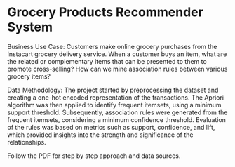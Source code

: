 # Grocery Products Recommender System

Business Use Case:
Customers make online grocery purchases from the Instacart grocery delivery service.
When a customer buys an item, what are the related or complementary items that can be presented to them to promote cross-selling?
How can we mine association rules between various grocery items?

Data Methodology:
The project started by preprocessing the dataset and creating a one-hot encoded representation of the transactions. The Apriori algorithm was then applied to identify frequent itemsets, using a minimum support threshold. Subsequently, association rules were generated from the frequent itemsets, considering a minimum confidence threshold. Evaluation of the rules was based on metrics such as support, confidence, and lift, which provided insights into the strength and significance of the relationships.


Follow the PDF for step by step approach and data sources.
